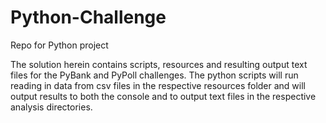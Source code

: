 # Python-Challenge
Repo for Python project

The solution herein contains scripts, resources and resulting output text files for the PyBank and PyPoll challenges.  The python scripts will run reading in data from csv files in the respective resources folder and will output results to both the console and to output text files in the respective analysis directories.
